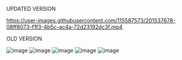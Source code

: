 UPDATED VERSION

https://user-images.githubusercontent.com/115587573/201537678-08ff8073-f1f3-4b5c-ac4a-72d23192dc3f.mp4

OLD VERSION

![image](https://user-images.githubusercontent.com/115587573/197378722-a96ced17-fc70-4490-a713-d3d8963ad339.png)
![image](https://user-images.githubusercontent.com/115587573/197378730-95130d61-31f0-43ab-bcd6-31fc44965207.png)
![image](https://user-images.githubusercontent.com/115587573/197378741-e2218375-04c1-40db-9cbc-735d9300430d.png)
![image](https://user-images.githubusercontent.com/115587573/197378749-9018701e-8868-4356-bb16-a8f5b14858e3.png)
![image](https://user-images.githubusercontent.com/115587573/197378760-d74b1fc3-d226-404e-8bb5-10fde4b2a70b.png)
